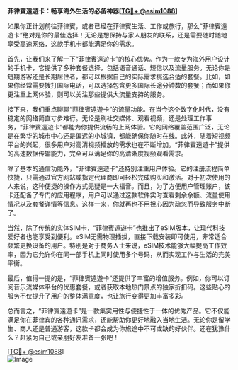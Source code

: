 **菲律賓遠遊卡：畅享海外生活的必备神器[[TG💪+ @esim1088](https://t.me/s/esim1088)]**

如果你正计划前往菲律賓，或者已经在菲律賓生活、工作或旅行，那么“菲律賓遠遊卡”绝对是你的最佳选择！无论是想保持与家人朋友的联系，还是需要随时随地享受高速网络，这款手机卡都能满足你的需求。

首先，让我们来了解一下“菲律賓遠遊卡”的核心优势。作为一款专为海外用户设计的手机卡，它提供了多种套餐选择，包括语音通话、短信以及流量服务。无论你是短期游客还是长期居住者，都可以根据自己的实际需求挑选合适的套餐。比如，如果你经常需要拨打国际电话，可以选择包含更多国际长途分钟数的套餐；而如果你更注重上网体验，则可以关注那些提供大流量支持的服务。

接下来，我们重点聊聊“菲律賓遠遊卡”的流量功能。在当今这个数字化时代，没有稳定的网络简直寸步难行。无论是刷社交媒体、观看视频，还是处理工作事务，“菲律賓遠遊卡”都能为你提供流畅的上网体验。它的网络覆盖范围广泛，无论是在繁华的城市中心还是偏远的小城镇，都能确保你随时在线。此外，随着短视频平台的兴起，很多用户对高清视频播放的需求也在不断增加。“菲律賓遠遊卡”提供的高速数据传输能力，完全可以满足你的高清晰度视频观看需求。

除了基本的通信功能外，“菲律賓遠遊卡”还特别注重用户体验。它的注册流程简单快捷，只需通过官方网站或指定代理商即可轻松完成购买和激活。对于初次使用的人来说，这种便捷的操作方式无疑是一大福音。而且，为了方便用户管理账户，该卡还配备了专门的应用程序，用户可以通过这款软件实时查看剩余余额、流量使用情况以及套餐详情等信息。这样一来，你就再也不用担心因为疏忽而导致服务中断了。

当然，除了传统的实体SIM卡，“菲律賓遠遊卡”也推出了eSIM版本，让现代科技爱好者也能享受到便利。eSIM无需物理插拔，直接下载安装即可使用，非常适合频繁更换设备的用户。特别是对于商务人士来说，eSIM技术能够大幅提高工作效率，因为它允许你在同一部手机上同时使用多个号码，从而实现工作与生活的完美平衡。

最后，值得一提的是，“菲律賓遠遊卡”还提供了丰富的增值服务。例如，你可以订阅音乐流媒体平台的优惠套餐，或者获取本地热门景点的独家折扣码。这些贴心的服务不仅提升了用户的整体满意度，也让旅行变得更加丰富多彩。

总而言之，“菲律賓遠遊卡”是一款集实用性与便捷性于一体的优秀产品。它不仅能满足你在菲律宾的各种通讯需求，还能帮助你更好地融入当地生活。无论你是留学生、商人还是普通游客，这款卡都会成为你旅途中不可或缺的好伙伴。还在犹豫什么？赶紧为自己或亲朋好友准备一张吧！

[[TG💪+ @esim1088](https://t.me/s/esim1088)]  
![Image](https://i.postimg.cc/4NQfJmqS/Snipaste-2025-05-13-00-14-12.png)